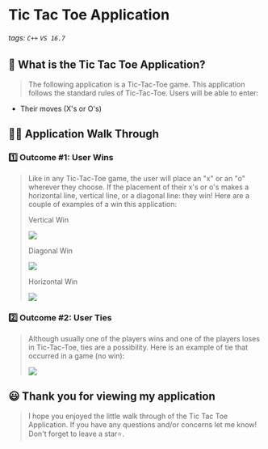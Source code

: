 # Tic Tac Toe Application

###### tags: `C++` `VS 16.7`


## 📝 What is the Tic Tac Toe Application?
> The following application is a Tic-Tac-Toe game. This application follows the standard rules of Tic-Tac-Toe. Users will be able to enter:
-  Their moves (X's or O's)

## 👩‍🏫 Application Walk Through
### 1️⃣ Outcome #1: User Wins ###
> Like in any Tic-Tac-Toe game, the user will place an "x" or an "o" wherever they choose. If the placement of their x's or o's makes a horizontal line, vertical line, or a diagonal line: they win! Here are a couple of examples of a win this application:
>
> Vertical Win
>
> ![](https://i.imgur.com/h8myHXm.png)
>
> Diagonal Win
>
> ![](https://i.imgur.com/KDf34v1.png)
>
> Horizontal Win
>
> ![](https://i.imgur.com/Qc1NQTo.png)
>


### 2️⃣ Outcome #2: User Ties ###
> Although usually one of the players wins and one of the players loses in Tic-Tac-Toe, ties are a possibility. Here is an example of tie that occurred in a game (no win):
>
> ![](https://i.imgur.com/8xXM4mq.png)
>


## 😃 Thank you for viewing my application ##
> I hope you enjoyed the little walk through of the Tic Tac Toe Application. If you have any questions and/or concerns let me know! Don't forget to leave a star⭐️.
